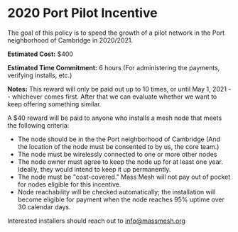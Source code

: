 # 2020 Port Pilot Incentive

The goal of this policy is to speed the growth of a pilot network in the Port neighborhood of Cambridge in 2020/2021.

**Estimated Cost:** $400

**Estimated Time Commitment:** 6 hours (For administering the payments, verifying installs, etc.)

**Notes:** This reward will only be paid out up to 10 times, or until May 1, 2021 -- whichever comes first. After that we can evaluate whether we want to keep offering something similar.

A $40 reward will be paid to anyone who installs a mesh node that meets the following criteria:
* The node should be in the the Port neighborhood of Cambridge (And the location of the node must be consented to by us, the core team.)
* The node must be wirelessly connected to one or more other nodes
* The node owner must agree to keep the node up for at least one year. Ideally, they would intend to keep it up permanently.
* The node must be "cost-covered." Mass Mesh will not pay out of pocket for nodes eligible for this incentive.
* Node reachability will be checked automatically; the installation will become eligible for payment when the node reaches 95% uptime over 30 calendar days.

Interested installers should reach out to info@massmesh.org
